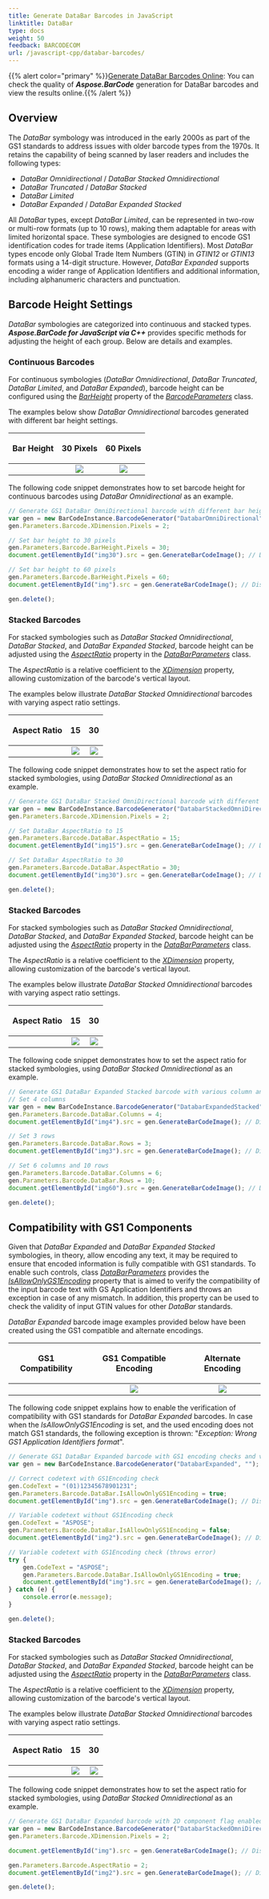 ```yaml
---
title: Generate DataBar Barcodes in JavaScript
linktitle: DataBar
type: docs
weight: 50
feedback: BARCODECOM
url: /javascript-cpp/databar-barcodes/
---
```

{{% alert color="primary" %}}[Generate DataBar Barcodes Online](https://products.aspose.app/barcode/generate/databar): You can check the quality of ***Aspose.BarCode*** generation for DataBar barcodes and view the results online.{{% /alert %}}
## **Overview**
The *DataBar* symbology was introduced in the early 2000s as part of the GS1 standards to address issues with older barcode types from the 1970s. It retains the capability of being scanned by laser readers and includes the following types:

- *DataBar Omnidirectional* / *DataBar Stacked Omnidirectional*
- *DataBar Truncated* / *DataBar Stacked*
- *DataBar Limited*
- *DataBar Expanded* / *DataBar Expanded Stacked*

All *DataBar* types, except *DataBar Limited*, can be represented in two-row or multi-row formats (up to 10 rows), making them adaptable for areas with limited horizontal space. These symbologies are designed to encode GS1 identification codes for trade items (Application Identifiers). Most *DataBar* types encode only Global Trade Item Numbers (GTIN) in *GTIN12* or *GTIN13* formats using a 14-digit structure. However, *DataBar Expanded* supports encoding a wider range of Application Identifiers and additional information, including alphanumeric characters and punctuation.

## **Barcode Height Settings**
*DataBar* symbologies are categorized into continuous and stacked types. ***Aspose.BarCode for JavaScript via C++*** provides specific methods for adjusting the height of each group. Below are details and examples.

### **Continuous Barcodes**
For continuous symbologies (*DataBar Omnidirectional*, *DataBar Truncated*, *DataBar Limited*, and *DataBar Expanded*), barcode height can be configured using the [*BarHeight*](https://reference.aspose.com/barcode/javascript-cpp/aspose.barcode.generation/barcodeparameters/properties/barheight) property of the [*BarcodeParameters*](https://reference.aspose.com/barcode/javascript-cpp/aspose.barcode.generation/barcodeparameters) class.

The examples below show *DataBar Omnidirectional* barcodes generated with different bar height settings.

|<p align="center">**Bar Height**</p>|<p align="center">**30 Pixels**</p>|<p align="center">**60 Pixels**</p>|
| :-: | :-: | :-: |
| |<img src="databarbarheight30pixels.png">|<img src="databarbarheight60pixels.png">|

The following code snippet demonstrates how to set barcode height for continuous barcodes using *DataBar Omnidirectional* as an example.

  
```javascript
// Generate GS1 DataBar OmniDirectional barcode with different bar heights
var gen = new BarCodeInstance.BarcodeGenerator("DatabarOmniDirectional", "(01)12345678901231");
gen.Parameters.Barcode.XDimension.Pixels = 2;

// Set bar height to 30 pixels
gen.Parameters.Barcode.BarHeight.Pixels = 30;
document.getElementById("img30").src = gen.GenerateBarCodeImage(); // Display barcode image

// Set bar height to 60 pixels
gen.Parameters.Barcode.BarHeight.Pixels = 60;
document.getElementById("img").src = gen.GenerateBarCodeImage(); // Display barcode image

gen.delete();

```
### **Stacked Barcodes**
For stacked symbologies such as *DataBar Stacked Omnidirectional*, *DataBar Stacked*, and *DataBar Expanded Stacked*, barcode height can be adjusted using the [*AspectRatio*](https://reference.aspose.com/barcode/javascript-cpp/aspose.barcode.generation/databarparameters/properties/aspectratio) property in the [*DataBarParameters*](https://reference.aspose.com/barcode/javascript-cpp/aspose.barcode.generation/databarparameters) class. 

The *AspectRatio* is a relative coefficient to the [*XDimension*](https://reference.aspose.com/barcode/javascript-cpp/aspose.barcode.generation/barcodeparameters/properties/xdimension) property, allowing customization of the barcode's vertical layout.

The examples below illustrate *DataBar Stacked Omnidirectional* barcodes with varying aspect ratio settings.

|<p align="center">**Aspect Ratio**</p>|<p align="center">**15**</p>|<p align="center">**30**</p>|
| :-: | :-: | :-: |
| |<img src="databaraspectratio15.png">|<img src="databaraspectratio30.png">|

The following code snippet demonstrates how to set the aspect ratio for stacked symbologies, using *DataBar Stacked Omnidirectional* as an example.

  
```javascript
// Generate GS1 DataBar Stacked OmniDirectional barcode with different aspect ratios
var gen = new BarCodeInstance.BarcodeGenerator("DatabarStackedOmniDirectional", "(01)12345678901231");
gen.Parameters.Barcode.XDimension.Pixels = 2;

// Set DataBar AspectRatio to 15
gen.Parameters.Barcode.DataBar.AspectRatio = 15;
document.getElementById("img15").src = gen.GenerateBarCodeImage(); // Display barcode image

// Set DataBar AspectRatio to 30
gen.Parameters.Barcode.DataBar.AspectRatio = 30;
document.getElementById("img30").src = gen.GenerateBarCodeImage(); // Display barcode image

gen.delete();

```
 ### **Stacked Barcodes**
For stacked symbologies such as *DataBar Stacked Omnidirectional*, *DataBar Stacked*, and *DataBar Expanded Stacked*, barcode height can be adjusted using the [*AspectRatio*](https://reference.aspose.com/barcode/javascript-cpp/aspose.barcode.generation/databarparameters/properties/aspectratio) property in the [*DataBarParameters*](https://reference.aspose.com/barcode/javascript-cpp/aspose.barcode.generation/databarparameters) class. 

The *AspectRatio* is a relative coefficient to the [*XDimension*](https://reference.aspose.com/barcode/javascript-cpp/aspose.barcode.generation/barcodeparameters/properties/xdimension) property, allowing customization of the barcode's vertical layout.

The examples below illustrate *DataBar Stacked Omnidirectional* barcodes with varying aspect ratio settings.

|<p align="center">**Aspect Ratio**</p>|<p align="center">**15**</p>|<p align="center">**30**</p>|
| :-: | :-: | :-: |
| |<img src="databaraspectratio15.png">|<img src="databaraspectratio30.png">|

The following code snippet demonstrates how to set the aspect ratio for stacked symbologies, using *DataBar Stacked Omnidirectional* as an example.

   
```javascript
// Generate GS1 DataBar Expanded Stacked barcode with various column and row configurations
// Set 4 columns
var gen = new BarCodeInstance.BarcodeGenerator("DatabarExpandedStacked", "Databar Expanded Stacked long");
gen.Parameters.Barcode.DataBar.Columns = 4;
document.getElementById("img4").src = gen.GenerateBarCodeImage(); // Display barcode image

// Set 3 rows
gen.Parameters.Barcode.DataBar.Rows = 3;
document.getElementById("img3").src = gen.GenerateBarCodeImage(); // Display barcode image

// Set 6 columns and 10 rows
gen.Parameters.Barcode.DataBar.Columns = 6;
gen.Parameters.Barcode.DataBar.Rows = 10;
document.getElementById("img60").src = gen.GenerateBarCodeImage(); // Display barcode image

gen.delete();

```
  
## **Compatibility with GS1 Components**
Given that *DataBar Expanded* and *DataBar Expanded Stacked* symbologies, in theory, allow encoding any text, it may be required to ensure that encoded information is fully compatible with GS1 standards. To enable such controls, class [*DataBarParameters*](https://reference.aspose.com/barcode/javascript-cpp/aspose.barcode.generation/databarparameters) provides the [*IsAllowOnlyGS1Encoding*](https://reference.aspose.com/barcode/javascript-cpp/aspose.barcode.generation/databarparameters/properties/isallowonlygs1encoding) property that is aimed to verify the compatibility of the input barcode text with GS Application Identifiers and throws an exception in case of any mismatch. In addition, this property can be used to check the validity of input GTIN values for other *DataBar* standards.     
  
*DataBar Expanded* barcode image examples provided below have been created using the GS1 compatible and alternate encodings.
  
|<p align="center">**GS1 Compatibility**</p>|<p align="center">**GS1 Compatible Encoding**</p>|<p align="center">**Alternate Encoding**</p>|
| :-: | :-: | :-: |
| |<img src="databargs1rightencoding.png">|<img src="databargs1variableencoding.png">|
  
The following code snippet explains how to enable the verification of compatibility with GS1 standards for *DataBar Expanded* barcodes. In case when the *IsAllowOnlyGS1Encoding* is set, and the used encoding does not match GS1 standards, the following exception is thrown: "*Exception: Wrong GS1 Application Identifiers format*".  
  
```javascript
// Generate GS1 DataBar Expanded barcode with GS1 encoding checks and variable codetext handling
var gen = new BarCodeInstance.BarcodeGenerator("DatabarExpanded", "");

// Correct codetext with GS1Encoding check
gen.CodeText = "(01)12345678901231";
gen.Parameters.Barcode.DataBar.IsAllowOnlyGS1Encoding = true;
document.getElementById("img").src = gen.GenerateBarCodeImage(); // Display barcode image

// Variable codetext without GS1Encoding check
gen.CodeText = "ASPOSE";
gen.Parameters.Barcode.DataBar.IsAllowOnlyGS1Encoding = false;
document.getElementById("img2").src = gen.GenerateBarCodeImage(); // Display barcode image

// Variable codetext with GS1Encoding check (throws error)
try {
    gen.CodeText = "ASPOSE";
    gen.Parameters.Barcode.DataBar.IsAllowOnlyGS1Encoding = true;
    document.getElementById("img").src = gen.GenerateBarCodeImage(); // Attempt to generate barcode
} catch (e) {
    console.error(e.message);
}

gen.delete();

```
### **Stacked Barcodes**
For stacked symbologies such as *DataBar Stacked Omnidirectional*, *DataBar Stacked*, and *DataBar Expanded Stacked*, barcode height can be adjusted using the [*AspectRatio*](https://reference.aspose.com/barcode/javascript-cpp/aspose.barcode.generation/databarparameters/properties/aspectratio) property in the [*DataBarParameters*](https://reference.aspose.com/barcode/javascript-cpp/aspose.barcode.generation/databarparameters) class. 

The *AspectRatio* is a relative coefficient to the [*XDimension*](https://reference.aspose.com/barcode/javascript-cpp/aspose.barcode.generation/barcodeparameters/properties/xdimension) property, allowing customization of the barcode's vertical layout.

The examples below illustrate *DataBar Stacked Omnidirectional* barcodes with varying aspect ratio settings.

|<p align="center">**Aspect Ratio**</p>|<p align="center">**15**</p>|<p align="center">**30**</p>|
| :-: | :-: | :-: |
| |<img src="databaraspectratio15.png">|<img src="databaraspectratio30.png">|

The following code snippet demonstrates how to set the aspect ratio for stacked symbologies, using *DataBar Stacked Omnidirectional* as an example.

    
```javascript
// Generate GS1 DataBar Expanded barcode with 2D component flag enabled/disabled
var gen = new BarCodeInstance.BarcodeGenerator("DatabarStackedOmniDirectional", "(01)12345678901231");
gen.Parameters.Barcode.XDimension.Pixels = 2;

document.getElementById("img").src = gen.GenerateBarCodeImage(); // Display barcode image

gen.Parameters.Barcode.AspectRatio = 2;
document.getElementById("img2").src = gen.GenerateBarCodeImage(); // Display barcode image

gen.delete();

```